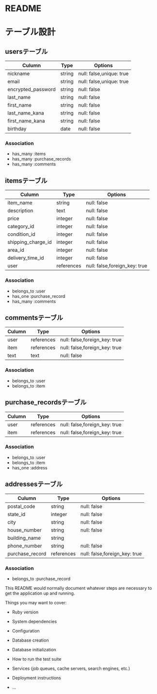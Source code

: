 # README

# テーブル設計

## usersテーブル
| Culumn   | Type   |   Options   |
| -------- | ------ | ----------- |
| nickname | string | null: false,unique: true |
| email    | string | null: false,unique: true |
| encrypted_password | string | null: false |
| last_name| string | null: false |
|first_name| string | null: false |
|last_name_kana| string | null: false |
|first_name_kana| string| null: false |
| birthday |  date  |  null: false |


### Association
 - has_many :items
 - has_many :purchase_records
 - has_many :comments


## itemsテーブル
|  Culumn   | Type   |    Options    |
| --------- | ------ | ------------- |
| item_name | string |  null: false  |
|description|  text  |  null: false  |
|   price   |integer |  null: false  |
| category_id  | integer |  null: false  |
| condition_id | integer |  null: false  |
|shipping_charge_id| integer |  null: false  |
|  area_id  | integer |  null: false  |
|delivery_time_id| integer |  null: false  |
|   user    | references | null: false,foreign_key: true |


### Association
- belongs_to :user
- has_one :purchase_record
- has_many :comments


## commentsテーブル
| Culumn   |   Type     | Options  |
| -------  |  --------- | -------- |
|   user   |references  | null: false,foreign_key: true |
|   item   | references | null: false,foreign_key: true |
|   text   | text       | null: false |

### Association
- belongs_to :user
- belongs_to :item




## purchase_recordsテーブル
| Culumn   |    Type    | Options   |
| -------- | ---------- | --------- |
|   user   | references | null: false,foreign_key: true |
|   item   | references | null: false,foreign_key: true |


### Association
- belongs_to :user
- belongs_to :item
- has_one :address

## addressesテーブル
|   Culumn    | Type   |   Options   |
| ----------- | ------ | ----------- |
| postal_code | string | null: false |
|   state_id  | integer| null: false |
|    city     | string | null: false |
|house_number | string | null: false |
|building_name| string |             |
|phone_number | string | null: false |
| purchase_record| references | null: false,foreign_key: true |

### Association
- belongs_to :purchase_record





This README would normally document whatever steps are necessary to get the
application up and running.

Things you may want to cover:

* Ruby version

* System dependencies

* Configuration

* Database creation

* Database initialization

* How to run the test suite

* Services (job queues, cache servers, search engines, etc.)

* Deployment instructions

* ...
